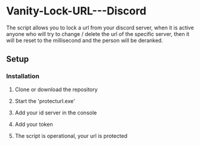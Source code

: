 # Vanity-Lock-URL---Discord
The script allows you to lock a url from your discord server, when it is active anyone who will try to change / delete the url of the specific server, then it will be reset to the millisecond and the person will be deranked.
## Setup
### Installation

1. Clone or download the repository

2. Start the 'protecturl.exe'

3. Add your id server in the console

4. Add your token

5. The script is operational, your url is protected
